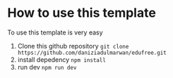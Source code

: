 # How to use this template
To use this template is very easy

1. Clone this github repository
`git clone https://github.com/daniziadulmarwan/edufree.git`
2. install depedency
`npm install`
3. run dev
`npm run dev`
